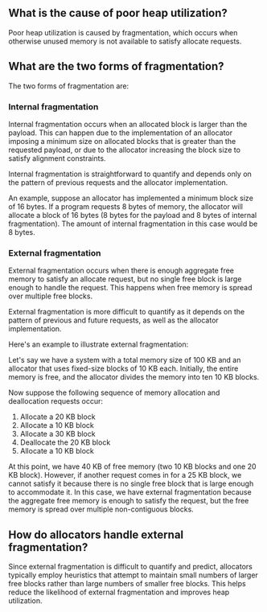 ## What is the cause of poor heap utilization?

Poor heap utilization is caused by fragmentation, which occurs when otherwise unused memory is not available to satisfy allocate requests.

## What are the two forms of fragmentation?

The two forms of fragmentation are:

### Internal fragmentation

Internal fragmentation occurs when an allocated block is larger than the payload. This can happen due to the implementation of an allocator imposing a minimum size on allocated blocks that is greater than the requested payload, or due to the allocator increasing the block size to satisfy alignment constraints.

Internal fragmentation is straightforward to quantify and depends only on the pattern of previous requests and the allocator implementation.

An example, suppose an allocator has implemented a minimum block size of 16 bytes. If a program requests 8 bytes of memory, the allocator will allocate a block of 16 bytes (8 bytes for the payload and 8 bytes of internal fragmentation). The amount of internal fragmentation in this case would be 8 bytes.

### External fragmentation

External fragmentation occurs when there is enough aggregate free memory to satisfy an allocate request, but no single free block is large enough to handle the request. This happens when free memory is spread over multiple free blocks.

External fragmentation is more difficult to quantify as it depends on the pattern of previous and future requests, as well as the allocator implementation.

Here's an example to illustrate external fragmentation:

Let's say we have a system with a total memory size of 100 KB and an allocator that uses fixed-size blocks of 10 KB each. Initially, the entire memory is free, and the allocator divides the memory into ten 10 KB blocks.

Now suppose the following sequence of memory allocation and deallocation requests occur:

1.  Allocate a 20 KB block
2.  Allocate a 10 KB block
3.  Allocate a 30 KB block
4.  Deallocate the 20 KB block
5.  Allocate a 10 KB block

At this point, we have 40 KB of free memory (two 10 KB blocks and one 20 KB block). However, if another request comes in for a 25 KB block, we cannot satisfy it because there is no single free block that is large enough to accommodate it. In this case, we have external fragmentation because the aggregate free memory is enough to satisfy the request, but the free memory is spread over multiple non-contiguous blocks.

## How do allocators handle external fragmentation?

Since external fragmentation is difficult to quantify and predict, allocators typically employ heuristics that attempt to maintain small numbers of larger free blocks rather than large numbers of smaller free blocks. This helps reduce the likelihood of external fragmentation and improves heap utilization.